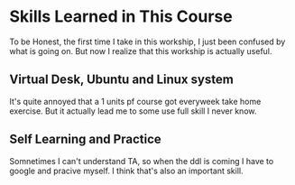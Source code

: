# Skills Learned in This Course
To be Honest, the first time I take in this workship, I just been confused by what is going on. But now I realize that this workship is actually useful.
## Virtual Desk, Ubuntu and Linux system
It's quite annoyed that a 1 units pf course got everyweek take home exercise. But it actually lead me to some use full skill I never know.
## Self Learning and Practice
Somnetimes I can't understand TA, so when the ddl is coming I have to google and pracive myself. I think that's also an important skill.
